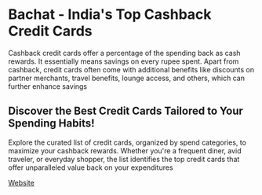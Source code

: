# Bachat - India's Top Cashback Credit Cards
Cashback credit cards offer a percentage of the spending back as cash rewards. It essentially means savings on every rupee spent. Apart from cashback, credit cards often come with additional benefits like discounts on partner merchants, travel benefits, lounge access, and others, which can further enhance savings

## Discover the Best Credit Cards Tailored to Your Spending Habits!
Explore the curated list of credit cards, organized by spend categories, to maximize your cashback rewards. Whether you're a frequent diner, avid traveler, or everyday shopper, the list identifies the top credit cards that offer unparalleled value back on your expenditures

[Website](https://abskmj.github.io/bachat/)

